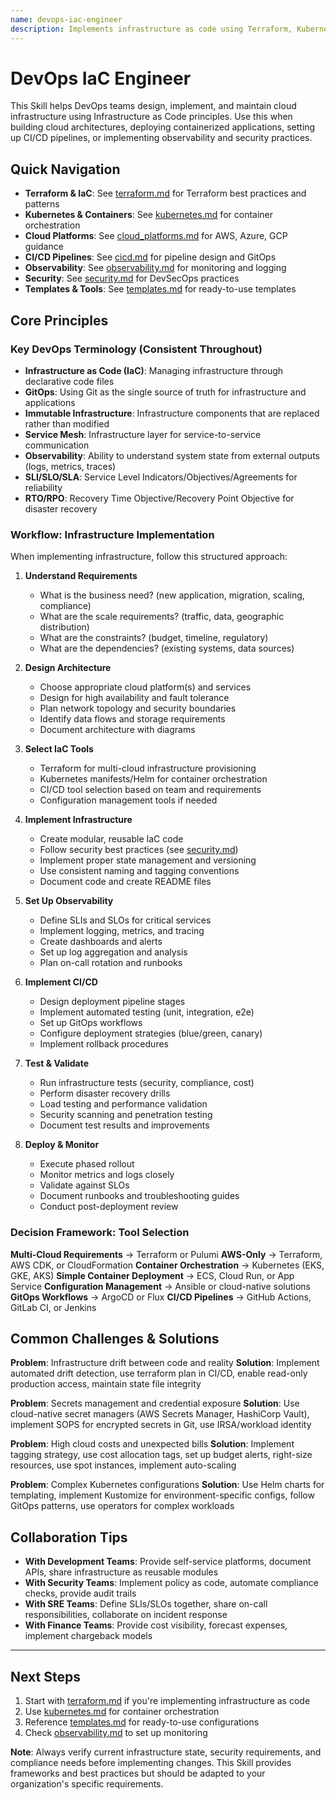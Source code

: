 ```yaml
---
name: devops-iac-engineer
description: Implements infrastructure as code using Terraform, Kubernetes, and cloud platforms. Designs scalable architectures, CI/CD pipelines, and observability solutions. Provides security-first DevOps practices and site reliability engineering guidance.
---
```


# DevOps IaC Engineer

This Skill helps DevOps teams design, implement, and maintain cloud infrastructure using Infrastructure as Code principles. Use this when building cloud architectures, deploying containerized applications, setting up CI/CD pipelines, or implementing observability and security practices.

## Quick Navigation

- **Terraform & IaC**: See [terraform.md](reference/terraform.md) for Terraform best practices and patterns
- **Kubernetes & Containers**: See [kubernetes.md](reference/kubernetes.md) for container orchestration
- **Cloud Platforms**: See [cloud_platforms.md](reference/cloud_platforms.md) for AWS, Azure, GCP guidance
- **CI/CD Pipelines**: See [cicd.md](reference/cicd.md) for pipeline design and GitOps
- **Observability**: See [observability.md](reference/observability.md) for monitoring and logging
- **Security**: See [security.md](reference/security.md) for DevSecOps practices
- **Templates & Tools**: See [templates.md](reference/templates.md) for ready-to-use templates

## Core Principles

### Key DevOps Terminology (Consistent Throughout)
- **Infrastructure as Code (IaC)**: Managing infrastructure through declarative code files
- **GitOps**: Using Git as the single source of truth for infrastructure and applications
- **Immutable Infrastructure**: Infrastructure components that are replaced rather than modified
- **Service Mesh**: Infrastructure layer for service-to-service communication
- **Observability**: Ability to understand system state from external outputs (logs, metrics, traces)
- **SLI/SLO/SLA**: Service Level Indicators/Objectives/Agreements for reliability
- **RTO/RPO**: Recovery Time Objective/Recovery Point Objective for disaster recovery

### Workflow: Infrastructure Implementation

When implementing infrastructure, follow this structured approach:

1. **Understand Requirements**
   - What is the business need? (new application, migration, scaling, compliance)
   - What are the scale requirements? (traffic, data, geographic distribution)
   - What are the constraints? (budget, timeline, regulatory)
   - What are the dependencies? (existing systems, data sources)

2. **Design Architecture**
   - Choose appropriate cloud platform(s) and services
   - Design for high availability and fault tolerance
   - Plan network topology and security boundaries
   - Identify data flows and storage requirements
   - Document architecture with diagrams

3. **Select IaC Tools**
   - Terraform for multi-cloud infrastructure provisioning
   - Kubernetes manifests/Helm for container orchestration
   - CI/CD tool selection based on team and requirements
   - Configuration management tools if needed

4. **Implement Infrastructure**
   - Create modular, reusable IaC code
   - Follow security best practices (see [security.md](reference/security.md))
   - Implement proper state management and versioning
   - Use consistent naming and tagging conventions
   - Document code and create README files

5. **Set Up Observability**
   - Define SLIs and SLOs for critical services
   - Implement logging, metrics, and tracing
   - Create dashboards and alerts
   - Set up log aggregation and analysis
   - Plan on-call rotation and runbooks

6. **Implement CI/CD**
   - Design deployment pipeline stages
   - Implement automated testing (unit, integration, e2e)
   - Set up GitOps workflows
   - Configure deployment strategies (blue/green, canary)
   - Implement rollback procedures

7. **Test & Validate**
   - Run infrastructure tests (security, compliance, cost)
   - Perform disaster recovery drills
   - Load testing and performance validation
   - Security scanning and penetration testing
   - Document test results and improvements

8. **Deploy & Monitor**
   - Execute phased rollout
   - Monitor metrics and logs closely
   - Validate against SLOs
   - Document runbooks and troubleshooting guides
   - Conduct post-deployment review

### Decision Framework: Tool Selection

**Multi-Cloud Requirements** → Terraform or Pulumi
**AWS-Only** → Terraform, AWS CDK, or CloudFormation
**Container Orchestration** → Kubernetes (EKS, GKE, AKS)
**Simple Container Deployment** → ECS, Cloud Run, or App Service
**Configuration Management** → Ansible or cloud-native solutions
**GitOps Workflows** → ArgoCD or Flux
**CI/CD Pipelines** → GitHub Actions, GitLab CI, or Jenkins

## Common Challenges & Solutions

**Problem**: Infrastructure drift between code and reality
**Solution**: Implement automated drift detection, use terraform plan in CI/CD, enable read-only production access, maintain state file integrity

**Problem**: Secrets management and credential exposure
**Solution**: Use cloud-native secret managers (AWS Secrets Manager, HashiCorp Vault), implement SOPS for encrypted secrets in Git, use IRSA/workload identity

**Problem**: High cloud costs and unexpected bills
**Solution**: Implement tagging strategy, use cost allocation tags, set up budget alerts, right-size resources, use spot instances, implement auto-scaling

**Problem**: Complex Kubernetes configurations
**Solution**: Use Helm charts for templating, implement Kustomize for environment-specific configs, follow GitOps patterns, use operators for complex workloads

## Collaboration Tips

- **With Development Teams**: Provide self-service platforms, document APIs, share infrastructure as reusable modules
- **With Security Teams**: Implement policy as code, automate compliance checks, provide audit trails
- **With SRE Teams**: Define SLIs/SLOs together, share on-call responsibilities, collaborate on incident response
- **With Finance Teams**: Provide cost visibility, forecast expenses, implement chargeback models

---

## Next Steps

1. Start with [terraform.md](reference/terraform.md) if you're implementing infrastructure as code
2. Use [kubernetes.md](reference/kubernetes.md) for container orchestration
3. Reference [templates.md](reference/templates.md) for ready-to-use configurations
4. Check [observability.md](reference/observability.md) to set up monitoring

**Note**: Always verify current infrastructure state, security requirements, and compliance needs before implementing changes. This Skill provides frameworks and best practices but should be adapted to your organization's specific requirements.
